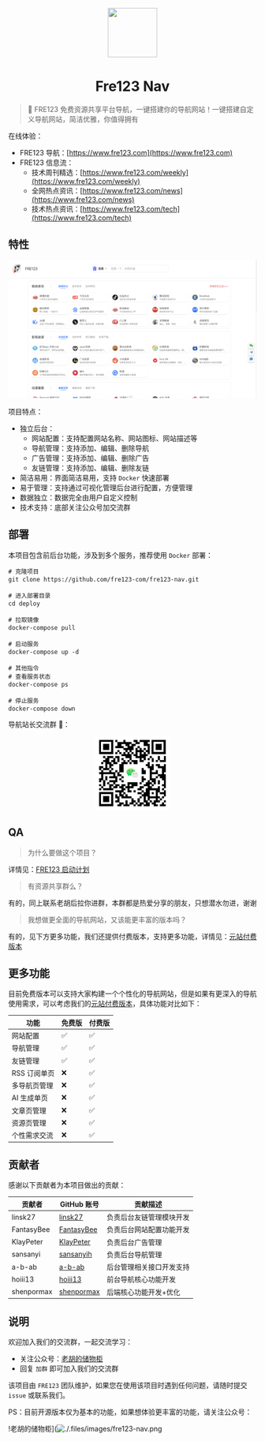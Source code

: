 <p align="center">
  <img src="https://cdn.jsdelivr.net/gh/fre123-com/fre123-info-flow@main/.files/logo.png" width="100" height="100">
</p>
<h1 align="center">Fre123 Nav</h1>

> 👀 FRE123 免费资源共享平台导航，一键搭建你的导航网站！一键搭建自定义导航网站，简洁优雅，你值得拥有

在线体验：

- FRE123 导航：[https://www.fre123.com](https://www.fre123.com)
- FRE123 信息流：
  - 技术周刊精选：[https://www.fre123.com/weekly](https://www.fre123.com/weekly)
  - 全网热点资讯：[https://www.fre123.com/news](https://www.fre123.com/news)
  - 技术热点资讯：[https://www.fre123.com/tech](https://www.fre123.com/tech)

## 特性

![Fre123 Nav](./.files/images/fre123-nav.png)

项目特点：

- 独立后台：
  - 网站配置：支持配置网站名称、网站图标、网站描述等
  - 导航管理：支持添加、编辑、删除导航
  - 广告管理：支持添加、编辑、删除广告
  - 友链管理：支持添加、编辑、删除友链
- 简洁易用：界面简洁易用，支持 `Docker` 快速部署
- 易于管理：支持通过可视化管理后台进行配置，方便管理
- 数据独立：数据完全由用户自定义控制
- 技术支持：底部关注公众号加交流群

## 部署

本项目包含前后台功能，涉及到多个服务，推荐使用 `Docker` 部署：

```
# 克隆项目
git clone https://github.com/fre123-com/fre123-nav.git

# 进入部署目录
cd deploy

# 拉取镜像
docker-compose pull

# 启动服务
docker-compose up -d

# 其他指令
# 查看服务状态
docker-compose ps

# 停止服务
docker-compose down
```

导航站长交流群 🤖：

<p align="center">
  <img src=".files/images/w_group.png" width="30%">
</p>

## QA

> 为什么要做这个项目？

详情见：[FRE123 启动计划](https://mp.weixin.qq.com/s/6El2AW93K4RiEHhma3vVPg)

> 有资源共享群么？

有的，同上联系老胡后拉你进群，本群都是热爱分享的朋友，只想潜水勿进，谢谢

> 我想做更全面的导航网站，又该能更丰富的版本吗？

有的，见下方更多功能，我们还提供付费版本，支持更多功能，详情见：[元站付费版本](https://www.moneysou.com/zsyz/89s4uc)

## 更多功能

目前免费版本可以支持大家构建一个个性化的导航网站，但是如果有更深入的导航使用需求，可以考虑我们的[元站付费版本](https://www.moneysou.com/zsyz/89s4uc)，具体功能对比如下：

| 功能         | 免费版 | 付费版 |
|--------------|--------|--------|
| 网站配置     | ✅      | ✅      |
| 导航管理     | ✅      | ✅      |
| 友链管理     | ✅      | ✅      |
| RSS 订阅单页 | ❌      | ✅      |
| 多导航页管理 | ❌      | ✅      |
| AI 生成单页  | ❌      | ✅      |
| 文章页管理   | ❌      | ✅      |
| 资源页管理   | ❌      | ✅      |
| 个性需求交流 | ❌      | ✅      |

## 贡献者

感谢以下贡献者为本项目做出的贡献：

| 贡献者     | GitHub 账号                                 | 贡献描述                 |
|------------|---------------------------------------------|--------------------------|
| linsk27    | [linsk27](https://github.com/linsk27)       | 负责后台友链管理模块开发 |
| FantasyBee | [FantasyBee](https://github.com/FantasyBee) | 负责后台网站配置功能开发 |
| KlayPeter  | [KlayPeter](https://github.com/KlayPeter)   | 负责后台广告管理         |
| sansanyi   | [sansanyih](https://github.com/sansanyih)   | 负责后台导航管理         |
| a-b-ab     | [a-b-ab](https://github.com/a-b-ab)         | 后台管理相关接口开发支持 |
| hoiii13    | [hoiii13](https://github.com/hoiii13)       | 前台导航核心功能开发     |
| shenpormax | [shenpormax](https://github.com/shenpormax) | 后端核心功能开发+优化    |

## 说明

欢迎加入我们的交流群，一起交流学习：

- 关注公众号：[老胡的储物柜](https://cdn.jsdelivr.net/gh/fre123-com/fre123-info-flow@main/.files/wechat.jpeg)
- 回复 `加群` 即可加入我们的交流群

该项目由 `FRE123` 团队维护，如果您在使用该项目时遇到任何问题，请随时提交 `issue` 或联系我们。

PS：目前开源版本仅为基本的功能，如果想体验更丰富的功能，请关注公众号：

!老胡的储物柜](![./.files/images/fre123-nav.png](https://cdn.jsdelivr.net/gh/fre123-com/fre123-info-flow@main/.files/wechat.jpeg)
